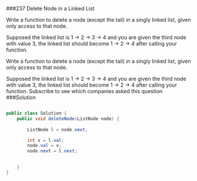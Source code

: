 ###237 Delete Node in a Linked List

Write a function to delete a node (except the tail) in a singly linked list, given only access to that node.


Supposed the linked list is 1 -> 2 -> 3 -> 4 and you are given the third node with value 3, the linked list should become 1 -> 2 -> 4 after calling your function.

Write a function to delete a node (except the tail) in a singly linked list, given only access to that node.

Supposed the linked list is 1 -> 2 -> 3 -> 4 and you are given the third node with value 3, the linked list should become 1 -> 2 -> 4 after calling your function.
Subscribe to see which companies asked this question
###Solution
```java

public class Solution {
    public void deleteNode(ListNode node) {
        
        ListNode l = node.next;

        int v = l.val;
        node.val = v;
        node.next = l.next;

        
    }
}